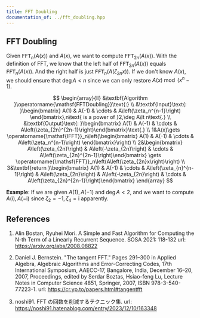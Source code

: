 ```yaml
---
title: FFT Doubling
documentation_of: ../fft_doubling.hpp
---
```


## FFT Doubling

Given $\operatorname{\mathsf{FFT}} _ n(A(x))$ and $A(x)$, we want to compute $\operatorname{\mathsf{FFT}} _ {2n}(A(x))$. With the definition of FFT, we know that the left half of $\operatorname{\mathsf{FFT}} _ {2n}(A(x))$ equals $\operatorname{\mathsf{FFT}} _ n(A(x))$. And the right half is just $\operatorname{\mathsf{FFT}} _ n(A(\zeta _ {2n}x))$. If we don't know $A(x)$, we should ensure that $\deg A\lt n$ since we can only restore $A(x)\bmod{\left(x^{n}-1\right)}$.

$$
\begin{array}{ll}
&\textbf{Algorithm }\operatorname{\mathsf{FFTDoubling}}\text{:} \\
&\textbf{Input}\text{: }\begin{bmatrix} A(1) & A(-1) & \cdots & A\left(\zeta_n^{n-1}\right) \end{bmatrix},n\text{ is a power of }2,\deg A\lt n\text{.} \\
&\textbf{Output}\text{: }\begin{bmatrix} A(1) & A(-1) & \cdots & A\left(\zeta_{2n}^{2n-1}\right)\end{bmatrix}\text{.} \\
1&A(x)\gets \operatorname{\mathsf{IFFT}}_n\left(\begin{bmatrix} A(1) & A(-1) & \cdots & A\left(\zeta_n^{n-1}\right) \end{bmatrix}\right) \\
2&\begin{bmatrix} A\left(\zeta_{2n}\right) & A\left(-\zeta_{2n}\right) & \cdots & A\left(\zeta_{2n}^{2n-1}\right)\end{bmatrix} \gets \operatorname{\mathsf{FFT}}_n\left(A\left(\zeta_{2n}x\right)\right) \\
3&\textbf{return }\begin{bmatrix} A(1) & A(-1) & \cdots & A\left(\zeta_{n}^{n-1}\right) & A\left(\zeta_{2n}\right) & A\left(-\zeta_{2n}\right) & \cdots & A\left(\zeta_{2n}^{2n-1}\right)\end{bmatrix}
\end{array}
$$

**Example**: If we are given $A(1),A(-1)$ and $\deg A\lt 2$, and we want to compute $A(\mathrm{i}),A(\mathrm{-i})$ since $\zeta _ 2=-1,\zeta _ 4=\mathrm{i}$ apparently.

## References

1. Alin Bostan, Ryuhei Mori. A Simple and Fast Algorithm for Computing the N-th Term of a Linearly Recurrent Sequence. SOSA 2021: 118-132 url: <https://arxiv.org/abs/2008.08822>

2. Daniel J. Bernstein. "The tangent FFT." Pages 291–300 in Applied Algebra, Algebraic Algorithms and Error-Correcting Codes, 17th International Symposium, AAECC-17, Bangalore, India, December 16–20, 2007, Proceedings, edited by Serdar Boztas, Hsiao-feng Lu, Lecture Notes in Computer Science 4851, Springer, 2007, ISBN 978-3-540-77223-1. url: <https://cr.yp.to/papers.html#tangentfft>

3. noshi91. FFT の回数を削減するテクニック集. url: <https://noshi91.hatenablog.com/entry/2023/12/10/163348>
